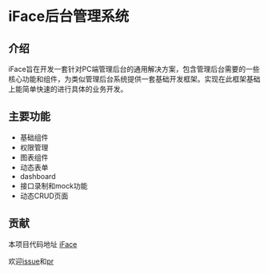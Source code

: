 # iFace后台管理系统

## 介绍

iFace旨在开发一套针对PC端管理后台的通用解决方案，包含管理后台需要的一些核心功能和组件，为类似管理后台系统提供一套基础开发框架。实现在此框架基础上能简单快速的进行具体的业务开发。

## 主要功能

* 基础组件
* 权限管理
* 图表组件 
* 动态表单 
* dashboard 
* 接口录制和mock功能
* 动态CRUD页面

## 贡献

本项目代码地址 [iFace](https://github.com/ccqiuqiu/iface)

欢迎[issue](https://github.com/ccqiuqiu/iface/issues)和[pr](https://github.com/ccqiuqiu/iface/pulls)  


